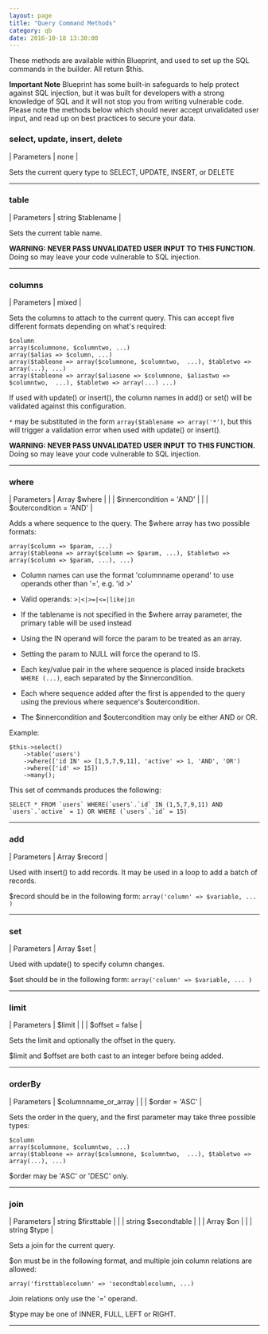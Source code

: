 ```yaml
---
layout: page
title: "Query Command Methods"
category: qb
date: 2016-10-18 13:30:00
---
```


These methods are available within Blueprint, and used to set up the SQL commands in the builder. All return $this.

**Important Note** Blueprint has some built-in safeguards to help protect against SQL injection, but it was built for developers with a strong knowledge of SQL and it will not stop you from writing vulnerable code. Please note the methods below which should never accept unvalidated user input, and read up on best practices to secure your data.

### select, update, insert, delete 
 
| Parameters   | none    |  

Sets the current query type to SELECT, UPDATE, INSERT, or DELETE

---

### table 
 
| Parameters   | string $tablename    |  

Sets the current table name.

**WARNING: NEVER PASS UNVALIDATED USER INPUT TO THIS FUNCTION.** Doing so may leave your code vulnerable to SQL injection.

---

### columns 
 
| Parameters   | mixed    | 

Sets the columns to attach to the current query. This can accept five different formats depending on what's required:

    $column
    array($columnone, $columntwo, ...)
    array($alias => $column, ...)
    array($tableone => array($columnone, $columntwo,  ...), $tabletwo => array(...), ...)
    array($tableone => array($aliasone => $columnone, $aliastwo => $columntwo,  ...), $tabletwo => array(...) ...)
    
If used with update() or insert(), the column names in add() or set() will be validated against this configuration.

`*` may be substituted in the form `array($tablename => array('*')`, but this will trigger a validation error when used with update() or insert().

**WARNING: NEVER PASS UNVALIDATED USER INPUT TO THIS FUNCTION.** Doing so may leave your code vulnerable to SQL injection.

---

### where 
 
| Parameters   | Array $where    |
|              | $innercondition = 'AND' |
|              | $outercondition = 'AND' |

Adds a where sequence to the query. The $where array has two possible formats:

    array($column => $param, ...)
    array($tableone => array($column => $param, ...), $tabletwo => array($column => $param, ...), ...)
    
* Column names can use the format 'columnname operand' to use operands other than '=', e.g. 'id >'
* Valid operands: `>|<|>=|<=|like|in`
* If the tablename is not specified in the $where array parameter, the primary table will be used instead
* Using the IN operand will force the param to be treated as an array. 
* Setting the param to NULL will force the operand to IS.

* Each key/value pair in the where sequence is placed inside brackets `WHERE (...)`, each separated by the $innercondition.
* Each where sequence added after the first is appended to the query using the previous where sequence's $outercondition.
* The $innercondition and $outercondition may only be either AND or OR.

Example:

    $this->select()
        ->table('users')
        ->where(['id IN' => [1,5,7,9,11], 'active' => 1, 'AND', 'OR')
        ->where(['id' => 15])
        ->many();

This set of commands produces the following:

    SELECT * FROM `users` WHERE(`users`.`id` IN (1,5,7,9,11) AND `users`.`active` = 1) OR WHERE (`users`.`id` = 15)

---

### add
 
| Parameters   | Array $record  |  

Used with insert() to add records. It may be used in a loop to add a batch of records.

$record should be in the following form: `array('column' => $variable, ... )`

---

### set
 
| Parameters   | Array $set  |  

Used with update() to specify column changes.

$set should be in the following form: `array('column' => $variable, ... )`

---

### limit
 
| Parameters   | $limit  |
|               | $offset = false  |

Sets the limit and optionally the offset in the query.

$limit and $offset are both cast to an integer before being added.

---

### orderBy
 
| Parameters   | $columnname_or_array  |
|              | $order = 'ASC'  |

Sets the order in the query, and the first parameter may take three possible types:

    $column
    array($columnone, $columntwo, ...)
    array($tableone => array($columnone, $columntwo,  ...), $tabletwo => array(...), ...)
    
$order may be 'ASC' or 'DESC' only.

---

### join
 
| Parameters   | string $firsttable  |
|              | string $secondtable  |
|              | Array $on  |
|              | string $type  |

Sets a join for the current query.

$on must be in the following format, and multiple join column relations are allowed: 

    array('firsttablecolumn' => 'secondtablecolumn, ...)
    
Join relations only use the '=' operand.
    
$type may be one of INNER, FULL, LEFT or RIGHT.

---